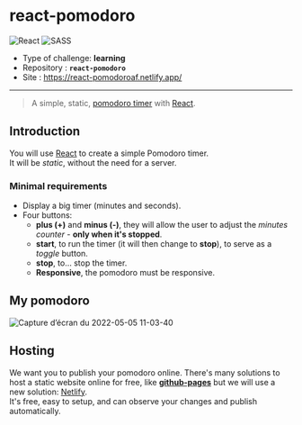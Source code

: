 # react-pomodoro


![React](https://img.shields.io/badge/react-%2320232a.svg?style=for-the-badge&logo=react&logoColor=%2361DAFB) ![SASS](https://img.shields.io/badge/SASS-hotpink.svg?style=for-the-badge&logo=SASS&logoColor=white)

- Type of challenge: **learning**
- Repository : **`react-pomodoro`**
- Site : https://react-pomodoroaf.netlify.app/

* * *
> A simple, static, [pomodoro timer](https://en.wikipedia.org/wiki/Pomodoro_Technique) with [React](https://reactjs.org).

## Introduction

You will use [React](https://reactjs.org) to create a simple Pomodoro timer.  
It will be *static*, without the need for a server.



### Minimal requirements

- Display a big timer (minutes and seconds).
- Four buttons:
  - **plus (+)** and **minus (-)**, they will allow the user to adjust the *minutes counter* - **only when it's stopped**.
  - **start**, to run the timer (it will then change to **stop**), to serve as a *toggle* button.
  - **stop**, to… stop the timer.
  - **Responsive**, the pomodoro must be responsive.


## My pomodoro

![Capture d’écran du 2022-05-05 11-03-40](https://user-images.githubusercontent.com/98493546/166893028-ac3f4a39-d133-4bdf-ab5a-9529dd26936f.png)




## Hosting

We want you to publish your pomodoro online. There's many solutions to host a static website online for free, like [**github-pages**](https://pages.github.com) but we will use a new solution: [Netlify](https://www.netlify.com).  
It's free, easy to setup, and can observe your changes and publish automatically.
